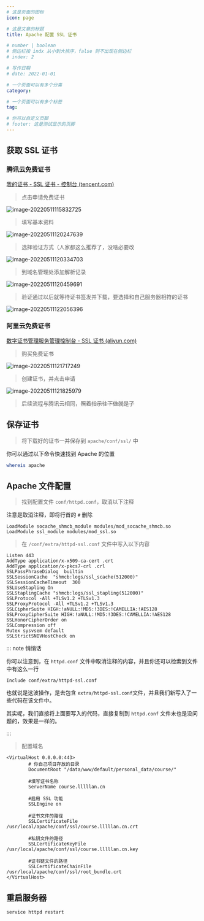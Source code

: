 ```yaml
---
# 这是页面的图标
icon: page

# 这是文章的标题
title: Apache 配置 SSL 证书

# number | boolean
# 侧边栏按 indx 从小到大排序，false 则不出现在侧边栏
# index: 2

# 写作日期
# date: 2022-01-01

# 一个页面可以有多个分类
category: 

# 一个页面可以有多个标签
tag: 

# 你可以自定义页脚
# footer: 这是测试显示的页脚
---
```




## 获取 SSL 证书



### 腾讯云免费证书

[我的证书 - SSL 证书 - 控制台 (tencent.com)](https://console.cloud.tencent.com/ssl)



> 点击申请免费证书

![image-20220511115832725](./img/image-20220511115832725.jpg)



> 填写基本资料

![image-20220511120247639](./img/image-20220511120247639.jpg)



>选择验证方式（人家都这么推荐了，没啥必要改

![image-20220511120334703](./img/image-20220511120334703.jpg)



>到域名管理处添加解析记录

![image-20220511120459691](./img/image-20220511120459691.jpg)



>验证通过以后就等待证书签发并下载，要选择和自己服务器相符的证书

![image-20220511122056396](./img/image-20220511122056396.jpg)



### 阿里云免费证书

[数字证书管理服务管理控制台 - SSL 证书 (aliyun.com)](https://yundun.console.aliyun.com/?spm=a2c1d.8251892.top-nav.5.2fd35b766YzZfY&p=cas#/certExtend/free)



> 购买免费证书

![image-20220511121717249](./img/image-20220511121717249.jpg)



>创建证书，并点击申请

![image-20220511121825979](./img/image-20220511121825979.jpg)



> 后续流程与腾讯云相同，~~照着指示往下做就是了~~



## 保存证书

> 将下载好的证书一并保存到 `apache/conf/ssl/` 中

你可以通过以下命令快速找到 Apache 的位置

```bash
whereis apache
```



## Apache 文件配置

> 找到配置文件 `conf/httpd.conf`，取消以下注释

注意是取消注释，即将行首的 `#` 删除

```
LoadModule socache_shmcb_module modules/mod_socache_shmcb.so
LoadModule ssl_module modules/mod_ssl.so
```



> 在 `/conf/extra/httpd-ssl.conf` 文件中写入以下内容

```xml-dtd
Listen 443
AddType application/x-x509-ca-cert .crt
AddType application/x-pkcs7-crl .crl
SSLPassPhraseDialog  builtin
SSLSessionCache  "shmcb:logs/ssl_scache(512000)"
SSLSessionCacheTimeout  300
SSLUseStapling On
SSLStaplingCache "shmcb:logs/ssl_stapling(512000)"
SSLProtocol -All +TLSv1.2 +TLSv1.3
SSLProxyProtocol -All +TLSv1.2 +TLSv1.3
SSLCipherSuite HIGH:!aNULL:!MD5:!3DES:!CAMELLIA:!AES128
SSLProxyCipherSuite HIGH:!aNULL:!MD5:!3DES:!CAMELLIA:!AES128
SSLHonorCipherOrder on
SSLCompression off
Mutex sysvsem default
SSLStrictSNIVHostCheck on
```



::: note  悄悄话

你可以注意到，在 `httpd.conf` 文件中取消注释的内容，并且你还可以检索到文件中有这么一行

```
Include conf/extra/httpd-ssl.conf
```

也就说是这波操作，是去包含 `extra/httpd-ssl.conf`文件，并且我们新写入了一些代码在该文件中。



其实呢，我们直接将上面要写入的代码，直接复制到 `httpd.conf` 文件末也是没问题的，效果是一样的。

:::



> 配置域名

```xml-dtd
<VirtualHost 0.0.0.0:443>
		# 你自己项目存放的目录
        DocumentRoot "/data/www/default/personal_data/course/"
        
        #填写证书名称
        ServerName course.lllllan.cn
        
        #启用 SSL 功能
        SSLEngine on 
        
        #证书文件的路径
        SSLCertificateFile /usr/local/apache/conf/ssl/course.lllllan.cn.crt 
        
        #私钥文件的路径
        SSLCertificateKeyFile /usr/local/apache/conf/ssl/course.lllllan.cn.key 
        
        #证书链文件的路径
        SSLCertificateChainFile /usr/local/apache/conf/ssl/root_bundle.crt 
</VirtualHost>
```



## 重启服务器

```bash
service httpd restart
```

